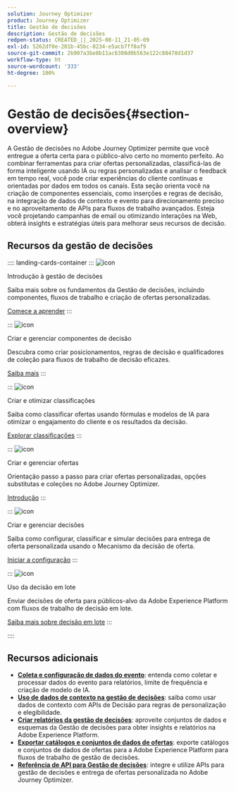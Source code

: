 ```yaml
---
solution: Journey Optimizer
product: Journey Optimizer
title: Gestão de decisões
description: Gestão de decisões
redpen-status: CREATED_||_2025-08-11_21-05-09
exl-id: 5262df0e-201b-45bc-8234-e5acb7ff8af9
source-git-commit: 2b907a3be8b11ac6308d0b563e122c88478d1d37
workflow-type: ht
source-wordcount: '333'
ht-degree: 100%

---
```


# Gestão de decisões{#section-overview}

A Gestão de decisões no Adobe Journey Optimizer permite que você entregue a oferta certa para o público-alvo certo no momento perfeito. Ao combinar ferramentas para criar ofertas personalizadas, classificá-las de forma inteligente usando IA ou regras personalizadas e analisar o feedback em tempo real, você pode criar experiências do cliente contínuas e orientadas por dados em todos os canais. Esta seção orienta você na criação de componentes essenciais, como inserções e regras de decisão, na integração de dados de contexto e evento para direcionamento preciso e no aproveitamento de APIs para fluxos de trabalho avançados. Esteja você projetando campanhas de email ou otimizando interações na Web, obterá insights e estratégias úteis para melhorar seus recursos de decisão.

## Recursos da gestão de decisões

:::: landing-cards-container
:::
![icon](https://cdn.experienceleague.adobe.com/icons/circle-play.svg)

Introdução à gestão de decisões

Saiba mais sobre os fundamentos da Gestão de decisões, incluindo componentes, fluxos de trabalho e criação de ofertas personalizadas.

[Comece a aprender](get-started-decision-landing-page.md)
:::

:::
![icon](https://cdn.experienceleague.adobe.com/icons/puzzle-piece.svg?lang=pt-BR)

Criar e gerenciar componentes de decisão

Descubra como criar posicionamentos, regras de decisão e qualificadores de coleção para fluxos de trabalho de decisão eficazes.

[Saiba mais](create-components-landing-page.md)
:::

:::
![icon](https://cdn.experienceleague.adobe.com/icons/bullseye.svg?lang=pt-BR)

Criar e otimizar classificações

Saiba como classificar ofertas usando fórmulas e modelos de IA para otimizar o engajamento do cliente e os resultados da decisão.

[Explorar classificações](rankings-landing-page.md)
:::

:::
![icon](https://cdn.experienceleague.adobe.com/icons/list-check.svg)

Criar e gerenciar ofertas

Orientação passo a passo para criar ofertas personalizadas, opções substitutas e coleções no Adobe Journey Optimizer.

[Introdução](managing-offers-in-the-offer-library-landing-page.md)
:::

:::
![icon](https://cdn.experienceleague.adobe.com/icons/gear.svg?lang=pt-BR)

Criar e gerenciar decisões

Saiba como configurar, classificar e simular decisões para entrega de oferta personalizada usando o Mecanismo da decisão de oferta.

[Iniciar a configuração](create-manage-activities-landing-page.md)
:::

:::
![icon](https://cdn.experienceleague.adobe.com/icons/screwdriver-wrench.svg?lang=pt-BR)

Uso da decisão em lote

Enviar decisões de oferta para públicos-alvo da Adobe Experience Platform com fluxos de trabalho de decisão em lote.

[Saiba mais sobre decisão em lote](../using/offers/batch-delivery.md)
:::

::::


## Recursos adicionais

- **[Coleta e configuração de dados do evento](collect-event-data-landing-page.md)**: entenda como coletar e processar dados do evento para relatórios, limite de frequência e criação de modelo de IA.
- **[Uso de dados de contexto na gestão de decisões](context-data-landing-page.md)**: saiba como usar dados de contexto com APIs de Decisão para regras de personalização e elegibilidade.
- **[Criar relatórios da gestão de decisões](create-reports-landing-page.md)**: aproveite conjuntos de dados e esquemas da Gestão de decisões para obter insights e relatórios na Adobe Experience Platform.
- **[Exportar catálogos e conjuntos de dados de ofertas](export-catalog-landing-page.md)**: exporte catálogos e conjuntos de dados de ofertas para a Adobe Experience Platform para fluxos de trabalho de gestão de decisões.
- **[Referência de API para Gestão de decisões](api-reference-landing-page.md)**: integre e utilize APIs para gestão de decisões e entrega de ofertas personalizada no Adobe Journey Optimizer.
